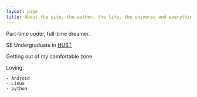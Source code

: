```yaml
---
layout: page
title: About the site, the author, the life, the universe and everything more.
---
```


<div class="message">
    Part-time coder, full-time dreamer.
</div>

SE Undergraduate in [HUST](http://www.hust.edu.cn/)

Getting out of my comfortable zone.

Loving:

    - Android
    - Linux
    - python
